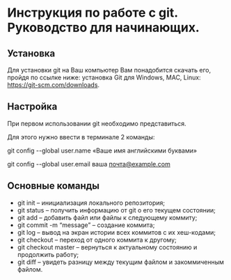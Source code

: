 # Инструкция по работе с git. Руководство для начинающих. #

## Установка ##
Для установки git на Ваш компьютер Вам понадобится скачать его, пройдя по ссылке ниже:
установка Git для Windows, MAC, Linux: https://git-scm.com/downloads.

## Настройка ##
При первом использовании git необходимо представиться.

Для этого нужно ввести в терминале 2 команды:

git config --global user.name «Ваше имя английскими буквами» 

git
config --global user.email ваша почта@example.com


## Основные команды ##
* git init – инициализация локального репозитория;
* git status – получить информацию от git о его текущем состоянии;
* git add – добавить файл или файлы к следующему коммиту;
* git commit -m “message” – создание коммита;
* git log – вывод на экран истории всех коммитов с их хеш-кодами;
* git checkout – переход от одного коммита к другому;
* git checkout master – вернуться к актуальному состоянию и продолжить работу;
* git diff – увидеть разницу между текущим файлом и закоммиченным файлом.